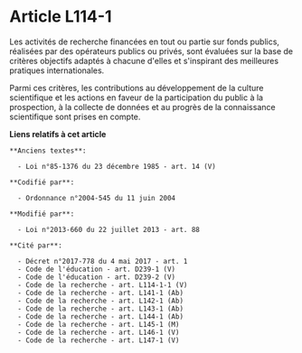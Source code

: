 # Article L114-1

Les activités de recherche financées en tout ou partie sur fonds publics, réalisées par des opérateurs publics ou privés,
sont évaluées sur la base de critères objectifs adaptés à chacune d'elles et s'inspirant des meilleures pratiques
internationales.

Parmi ces critères, les contributions au développement de la culture scientifique et les actions en faveur de la
participation du public à la prospection, à la collecte de données et au progrès de la connaissance scientifique sont prises
en compte.

**Liens relatifs à cet article**

	**Anciens textes**:

	  - Loi n°85-1376 du 23 décembre 1985 - art. 14 (V)

	**Codifié par**:

	  - Ordonnance n°2004-545 du 11 juin 2004

	**Modifié par**:

	  - Loi n°2013-660 du 22 juillet 2013 - art. 88

	**Cité par**:

	  - Décret n°2017-778 du 4 mai 2017 - art. 1
	  - Code de l'éducation - art. D239-1 (V)
	  - Code de l'éducation - art. D239-2 (V)
	  - Code de la recherche - art. L114-1-1 (V)
	  - Code de la recherche - art. L141-1 (Ab)
	  - Code de la recherche - art. L142-1 (Ab)
	  - Code de la recherche - art. L143-1 (Ab)
	  - Code de la recherche - art. L144-1 (Ab)
	  - Code de la recherche - art. L145-1 (M)
	  - Code de la recherche - art. L146-1 (V)
	  - Code de la recherche - art. L147-1 (V)

